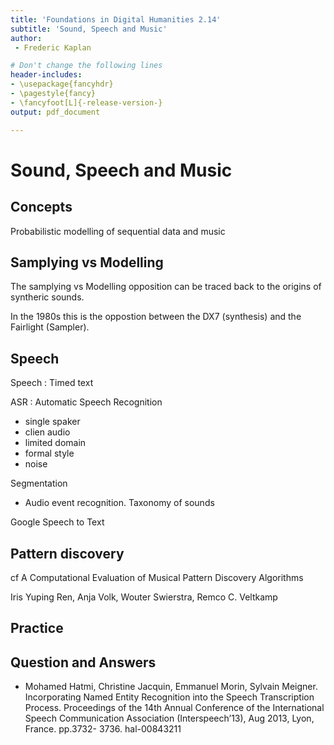 ```yaml
---
title: 'Foundations in Digital Humanities 2.14'
subtitle: 'Sound, Speech and Music'
author:
 - Frederic Kaplan

# Don't change the following lines
header-includes:
- \usepackage{fancyhdr}
- \pagestyle{fancy}
- \fancyfoot[L]{-release-version-}
output: pdf_document

---
```


# Sound, Speech and Music

## Concepts



Probabilistic modelling of sequential data and music

## Samplying vs Modelling

The samplying vs Modelling opposition can be traced back to the origins of syntheric sounds. 

In the 1980s this is the oppostion between the DX7 (synthesis) and the Fairlight (Sampler). 

## Speech

Speech : Timed text

ASR : Automatic Speech Recognition

- single spaker
- clien audio
- limited domain
- formal style 
- noise 

Segmentation

- Audio event recognition. Taxonomy of sounds 



Google Speech to Text 



## Pattern discovery

cf A Computational Evaluation of Musical Pattern Discovery Algorithms

Iris Yuping Ren, Anja Volk, Wouter Swierstra, Remco C. Veltkamp

## Practice



## Question and Answers 



- Mohamed Hatmi, Christine Jacquin, Emmanuel Morin, Sylvain Meigner. Incorporating Named Entity Recognition into the Speech Transcription Process. Proceedings of the 14th Annual Conference of the International Speech Communication Association (Interspeech’13), Aug 2013, Lyon, France. pp.3732- 3736. hal-00843211